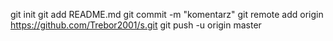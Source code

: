 git init
git add README.md
git commit -m "komentarz"
git remote add origin https://github.com/Trebor2001/s.git
git push -u origin master